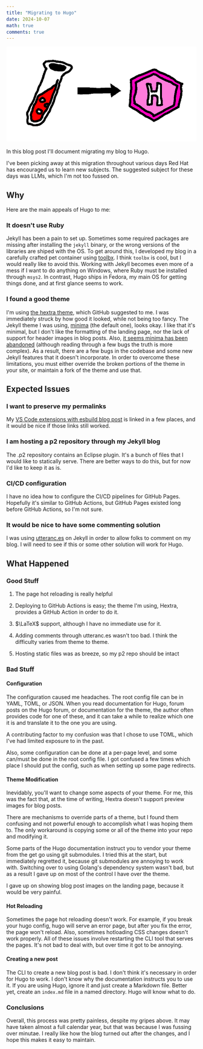 ```yaml
---
title: "Migrating to Hugo"
date: 2024-10-07
math: true
comments: true
---
```


![Jekyll logo (a test tube with red liquid) with an arrow pointing towards the Hugo logo (the letter H in a pink hexagon)](jekyll-to-hugo.png)

In this blog post I'll document migrating my blog to Hugo.

I've been picking away at this migration throughout various days Red Hat has encouraged us to learn new subjects.
The suggested subject for these days was LLMs, which I'm not too fussed on.

## Why

Here are the main appeals of Hugo to me:

### It doesn't use Ruby

Jekyll has been a pain to set up.
Sometimes some required packages are missing after installing the `jekyll` binary,
or the wrong versions of the libraries are shiped with the OS.
To get around this, I developed my blog in a carefully crafted pet container using [toolbx](https://containertoolbx.org/).
I think `toolbx` is cool, but I would really like to avoid this.
Working with Jekyll becomes even more of a mess if I want to do anything on Windows,
where Ruby must be installed through `msys2`.
In contrast, Hugo ships in Fedora, my main OS for getting things done,
and at first glance seems to work.

### I found a good theme

I'm using [the hextra theme](https://github.com/imfing/hextra),
which GitHub suggested to me.
I was immediately struck by how good it looked, while not being too fancy.
The Jekyll theme I was using,
[minima](https://github.com/jekyll/minima) (the default one),
looks okay.
I like that it's minimal,
but I don't like the formatting of the landing page,
nor the lack of support for header images in blog posts.
Also, [it seems minima has been abandoned](https://github.com/jekyll/minima/issues/411)
(although reading through a few bugs the truth is more complex).
As a result,
there are a few bugs in the codebase and some new Jekyll features that it doesn't incorporate.
In order to overcome these limitations,
you must either override the broken portions of the theme in your site,
or maintain a fork of the theme and use that.

## Expected Issues

### I want to preserve my permalinks

My [VS Code extensions with esbuild blog post](https://datho7561.github.io/permalink/vscode-webpack-to-esbuild) is linked in a few places,
and it would be nice if those links still worked.

### I am hosting a p2 repository through my Jekyll blog

The .p2 repository contains an Eclipse plugin.
It's a bunch of files that I would like to statically serve.
There are better ways to do this,
but for now I'd like to keep it as is.

### CI/CD configuration

I have no idea how to configure the CI/CD pipelines for GitHub Pages.
Hopefully it's similar to GitHub Actions,
but GitHub Pages existed long before GitHub Actions, so I'm not sure.

### It would be nice to have some commenting solution

I was using [utteranc.es](https://utteranc.es) on Jekyll in order to allow folks to comment on my blog.
I will need to see if this or some other solution will work for Hugo.

## What Happened

### Good Stuff
1. The page hot reloading is really helpful

2. Deploying to GitHub Actions is easy; the theme I'm using, Hextra, provides a GitHub Action in order to do it.

3. $\LaTeX$ support, although I have no immediate use for it.

4. Adding comments through utteranc.es wasn't too bad. I think the difficulty varies from theme to theme.

5. Hosting static files was as breeze, so my p2 repo should be intact

### Bad Stuff

#### Configuration

The configuration caused me headaches.
The root config file can be in YAML, TOML, or JSON.
When you read documentation for Hugo, forum posts on the Hugo forum, or documentation for the theme,
the author often provides code for one of these,
and it can take a while to realize which one it is and translate it to the one you are using.

A contributing factor to my confusion was that I chose to use TOML,
which I've had limited exposure to in the past.

Also, some configuration can be done at a per-page level,
and some can/must be done in the root config file.
I got confused a few times which place I should put the config,
such as when setting up some page redirects.

#### Theme Modification

Inevidably, you'll want to change some aspects of your theme.
For me, this was the fact that, at the time of writing, Hextra doesn't support preview images for blog posts.

There are mechanisms to override parts of a theme,
but I found them confusing and not powerful enough to accomplish what I was hoping them to.
The only workaround is copying some or all of the theme into your repo and modifying it.

Some parts of the Hugo documentation instruct you to vendor your theme from the get go using git submodules.
I tried this at the start, but immediately regretted it, because git submodules are annoying to work with.
Switching over to using Golang's dependency system wasn't bad,
but as a result I gave up on most of the control I have over the theme.

I gave up on showing blog post images on the landing page, because it would be very painful.

#### Hot Reloading

Sometimes the page hot reloading doesn't work.
For example, if you break your hugo config,
hugo will serve an error page,
but after you fix the error,
the page won't reload.
Also, sometimes hotloading CSS changes doesn't work properly.
All of these issues involve restarting the CLI tool that serves the pages.
It's not bad to deal with, but over time it got to be annoying.

#### Creating a new post

The CLI to create a new blog post is bad.
I don't think it's necessary in order for Hugo to work.
I don't know why the documentation instructs you to use it.
If you are using Hugo, ignore it and just create a Markdown file.
Better yet, create an `index.md` file in a named directory.
Hugo will know what to do.

### Conclusions

Overall, this process was pretty painless, despite my gripes above.
It may have taken almost a full calendar year,
but that was because I was fussing over minutae.
I really like how the blog turned out after the changes,
and I hope this makes it easy to maintain.

